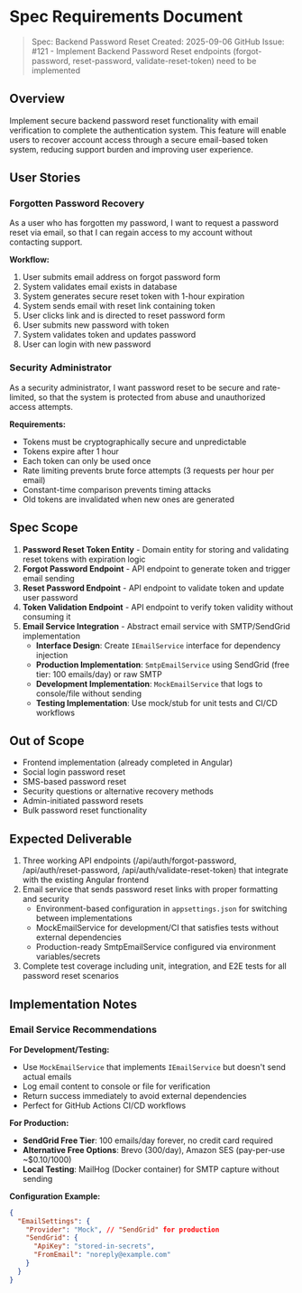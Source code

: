 # Spec Requirements Document

> Spec: Backend Password Reset
> Created: 2025-09-06
> GitHub Issue: #121 - Implement Backend Password Reset endpoints (forgot-password, reset-password, validate-reset-token) need to be implemented

## Overview

Implement secure backend password reset functionality with email verification to complete the authentication system. This feature will enable users to recover account access through a secure email-based token system, reducing support burden and improving user experience.

## User Stories

### Forgotten Password Recovery

As a user who has forgotten my password, I want to request a password reset via email, so that I can regain access to my account without contacting support.

**Workflow:**
1. User submits email address on forgot password form
2. System validates email exists in database
3. System generates secure reset token with 1-hour expiration
4. System sends email with reset link containing token
5. User clicks link and is directed to reset password form
6. User submits new password with token
7. System validates token and updates password
8. User can login with new password

### Security Administrator

As a security administrator, I want password reset to be secure and rate-limited, so that the system is protected from abuse and unauthorized access attempts.

**Requirements:**
- Tokens must be cryptographically secure and unpredictable
- Tokens expire after 1 hour
- Each token can only be used once
- Rate limiting prevents brute force attempts (3 requests per hour per email)
- Constant-time comparison prevents timing attacks
- Old tokens are invalidated when new ones are generated

## Spec Scope

1. **Password Reset Token Entity** - Domain entity for storing and validating reset tokens with expiration logic
2. **Forgot Password Endpoint** - API endpoint to generate token and trigger email sending
3. **Reset Password Endpoint** - API endpoint to validate token and update user password
4. **Token Validation Endpoint** - API endpoint to verify token validity without consuming it
5. **Email Service Integration** - Abstract email service with SMTP/SendGrid implementation
   - **Interface Design**: Create `IEmailService` interface for dependency injection
   - **Production Implementation**: `SmtpEmailService` using SendGrid (free tier: 100 emails/day) or raw SMTP
   - **Development Implementation**: `MockEmailService` that logs to console/file without sending
   - **Testing Implementation**: Use mock/stub for unit tests and CI/CD workflows

## Out of Scope

- Frontend implementation (already completed in Angular)
- Social login password reset
- SMS-based password reset
- Security questions or alternative recovery methods
- Admin-initiated password resets
- Bulk password reset functionality

## Expected Deliverable

1. Three working API endpoints (/api/auth/forgot-password, /api/auth/reset-password, /api/auth/validate-reset-token) that integrate with the existing Angular frontend
2. Email service that sends password reset links with proper formatting and security
   - Environment-based configuration in `appsettings.json` for switching between implementations
   - MockEmailService for development/CI that satisfies tests without external dependencies
   - Production-ready SmtpEmailService configured via environment variables/secrets
3. Complete test coverage including unit, integration, and E2E tests for all password reset scenarios

## Implementation Notes

### Email Service Recommendations

**For Development/Testing:**
- Use `MockEmailService` that implements `IEmailService` but doesn't send actual emails
- Log email content to console or file for verification
- Return success immediately to avoid external dependencies
- Perfect for GitHub Actions CI/CD workflows

**For Production:**
- **SendGrid Free Tier**: 100 emails/day forever, no credit card required
- **Alternative Free Options**: Brevo (300/day), Amazon SES (pay-per-use ~$0.10/1000)
- **Local Testing**: MailHog (Docker container) for SMTP capture without sending

**Configuration Example:**
```json
{
  "EmailSettings": {
    "Provider": "Mock", // "SendGrid" for production
    "SendGrid": {
      "ApiKey": "stored-in-secrets",
      "FromEmail": "noreply@example.com"
    }
  }
}
```